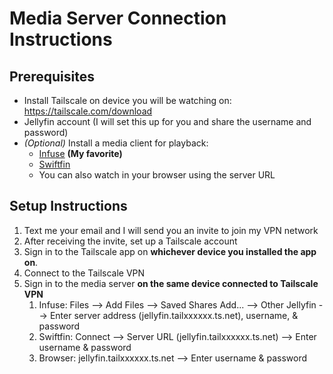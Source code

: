 # Media Server Connection Instructions

## Prerequisites
- Install Tailscale on device you will be watching on: https://tailscale.com/download
- Jellyfin account (I will set this up for you and share the username and password)
- _(Optional)_ Install a media client for playback:
    - [Infuse](https://firecore.com/infuse) **(My favorite)**
    - [Swiftfin](https://apps.apple.com/us/app/swiftfin/id1604098728)
    - You can also watch in your browser using the server URL


## Setup Instructions
1. Text me your email and I will send you an invite to join my VPN network
2. After receiving the invite, set up a Tailscale account
3. Sign in to the Tailscale app on **whichever device you installed the app on**.
4. Connect to the Tailscale VPN
5. Sign in to the media server **on the same device connected to Tailscale VPN**
    1. Infuse: Files --> Add Files --> Saved Shares Add... --> Other Jellyfin --> Enter server address (jellyfin.tailxxxxxx.ts.net), username, & password
    2. Swiftfin: Connect -->  Server URL (jellyfin.tailxxxxxx.ts.net) --> Enter username & password
    3. Browser: jellyfin.tailxxxxxx.ts.net --> Enter username & password
